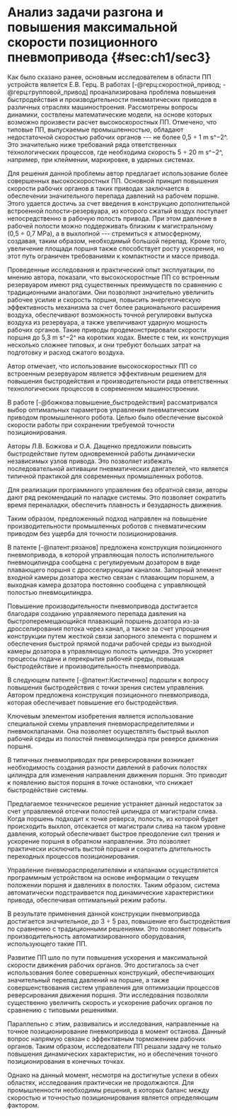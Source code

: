 # Анализ задачи разгона и повышения максимальной скорости позиционного пневмопривода {#sec:ch1/sec3}

Как было сказано ранее, основным исследователем в области ПП устройств
является Е.В. Герц. В работах
[-@герц:скоростной_привод; -@герц:групповой_привод] проанализирована
проблема повышения быстродействия и производительности пневматических
приводов в различных отраслях машиностроения. Рассмотрены вопросы
динамики, соствлены математические модели, на основе которых возможно
произвести расчет высокоскоростных ПП. Отмечено, что типовые ПП,
выпускаемые промышленностью, обладают недостаточной скоростью рабочих
органов --- не более 0,5 $\div$ 1 m s^−2^. Это значительно ниже
требований ряда ответственных технологических процессов, где необходима
скорость 5 $\div$ 20 m s^−2^, например, при клеймении, маркировке, в
ударных системах.

Для решения данной проблемы автор предлагает использование более
совершенных высокоскоростных ПП. Основной принцип повышения скорости
рабочих органов в таких приводах заключается в обеспечении значительного
перепада давлений на рабочем поршне. Этого удается достичь за счет
введения в конструкцию дополнительной встроенной полости-резервуара, из
которого сжатый воздух поступает непосредственно в рабочую полость
привода. При этом давление в рабочей полости можно поддерживать близким
к магистральному (0,5 $\div$ 0,7 MPa), а в выхлопной --- стремиться к
атмосферному, создавая, таким образом, необходимый большой перепад.
Кроме того, увеличение площади поршня также способствует росту
ускорения, но этот путь ограничен требованиями к компактности и массе
привода.

Проведенные исследования и практический опыт эксплуатации, по мнению
автора, показали, что высокоскоростные ПП со встроенным резервуаром
имеют ряд существенных преимуществ по сравнению с традиционными
аналогами. Они позволяют значительно увеличить рабочее усилие и скорость
поршня, повысить энергетическую эффективность механизма за счет более
рационального расширения воздуха, обеспечивают возможность точной
регулировки выпуска воздуха из резервуара, а также увеличивают ударную
мощность рабочих органов. Такие приводы продемонстрировали скорости
поршня до 5,3 m s^−2^ на коротких ходах. Вместе с тем, их конструкция
несколько сложнее типовых, и они требуют больших затрат на подготовку и
расход сжатого воздуха.

Автор отмечает, что использование высокоскоростных ПП со встроенным
резервуаром является эффективным решением для повышения быстродействия и
производительности ряда ответственных технологических процессов в
современном машиностроении.

В работе [-@божкова:повышение_быстродействия] рассматривался выбор
оптимальных параметров управления пневматическим приводом промышленного
робота. Целью было обеспечение высокой скорости работы при сохранении
требуемой точности позиционирования.

Авторы Л.В. Божкова и О.А. Дащенко предложили повысить быстродействие
путем одновременной работы динамически независимых узлов привода. Это
позволяет избежать последовательной активации пневматических двигателей,
что является типичной практикой для современных промышленных роботов.

Для реализации программного управления без обратной связи, авторы дают
ряд рекомендаций по наладке системы. Это позволяет сократить время
переналадки, обеспечить плавность и безударность движения.

Таким образом, предложенный подход направлен на повышение
производительности промышленных роботов с пневматическим приводом без
ущерба для точности позиционирования.

В патенте [-@патент:рязанов] предложена конструкция позиционного
пневмопривода, в которой управляющая полость исполнительного
пневмоцилиндра сообщена с регулируемым дозатором в виде плавающего
поршня с дросселирующим каналом. Запорный элемент входной камеры
дозатора жестко связан с плавающим поршнем, а выходная камера дозатора
постоянно сообщена с управляющей полостью пневмоцилиндра.

Повышение производительности пневмопривода достигается благодаря
созданию управляемого перепада давления на быстроперемещающийся
плавающий поршень дозатора из-за дросселирования потока через канал, а
также за счет упрощения конструкции путем жесткой связи запорного
элемента с поршнем и обеспечения быстрой прямой подачи рабочей среды из
выходной камеры дозатора в управляющую полость цилиндра. Это ускоряет
процессы подачи и перекрытия рабочей среды, повышая быстродействие и
производительность пневмопривода.

В следующем патенте [-@патент:Кистиченко] подошли к вопросу повышения
быстродействия с точки зрения систем управления. Автором предложена
конструкция позиционного пневмопривода, которая обеспечивает повышение
его быстродействия.

Ключевым элементом изобретения является использование специальной схемы
управления пневмораспределителями и пневмоклапанами. Она позволяет
осуществлять быстрый выхлоп рабочей среды из полостей пневмоцилиндра при
реверсе движения поршня.

В типичных пневмоприводах при реверсировании возникает необходимость
создания разности давлений в рабочих полостях цилиндра для изменения
направления движения поршня. Это приводит к появлению выстоя поршня в
точке остановки, что снижает быстродействие системы.

Предлагаемое техническое решение устраняет данный недостаток за счет
управляемой отсечки полостей цилиндра от магистрали слива. Когда поршень
подходит к точке реверса, полость, из которой будет происходить выхлоп,
отсекается от магистрали слива на таком уровне давления, который
обеспечивает быстрое преодоление сил трения и ускорение поршня в
обратном направлении. Это позволяет практически исключить выстой поршня
и сократить длительность переходных процессов позиционирования.

Управление пневмораспределителями и клапанами осуществляется программным
устройством на основе информации о текущем положении поршня и давлениях
в полостях. Таким образом, система автоматически подстраивается под
динамические характеристики привода, обеспечивая оптимальный режим
работы.

В результате применения данной конструкции пневмопривода достигается
значительное, до 3 $\div$ 5 раз, повышение его быстродействия по
сравнению с традиционными решениями. Это позволяет повысить
производительность автоматизированного оборудования, использующего такие
ПП.

Развитие ПП шло по пути повышения ускорения и максимальной скорости
движения рабочих органов. Это достигалось за счет использования более
совершенных конструкций, обеспечивающих значительный перепад давлений на
поршне, а также совершенствования систем управления для оптимизации
процессов реверсирования движения поршня. Эти исследования позволяли
существенно увеличить скорость и ускорение рабочих органов по сравнению
с типовыми решениями.

Параллельно с этим, развивались и исследования, направленные на точное
позиционирование пневмопривода в момент останова. Данный вопрос напрямую
связан с эффективным торможением рабочих органов. Таким образом,
исследователи ПП решали задачу не только повышения динамических
характеристик, но и обеспечения точного позиционирования в конечных
точках.

Однако на данный момент, несмотря на достигнутые успехи в обеих
областях, исследования практически не продолжаются. Для промышленности
необходимы решения, в которых баланс между скоростью и точностью
позиционирования является определяющим фактором.
